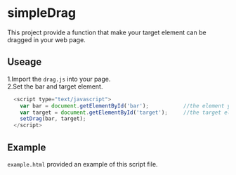 simpleDrag
====
This project provide a function that make your target element can  be dragged in your web page.


Useage
----

1.Import the `drag.js` into your page.<br>
2.Set the bar and target element.
```javascript
  <script type="text/javascript">
    var bar = document.getElementById('bar');           //the element your mouse focus
    var target = document.getElementById('target');     //the target element you want to drag
    setDrag(bar, target);
  </script>
  ```

Example
----
`example.html` provided an example of this script file.

